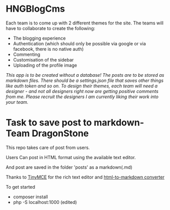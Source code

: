 # HNGBlogCms

Each team is to come up with 2 different themes for the site. The teams will have to collaborate to create the following:
  - The blogging experience
  - Authentication (which should only be possible via google or via facebook, there is no native auth)
  - Commenting
  - Customisation of the sidebar
  - Uploading of the profile image
  
*This app is to be created *without a database*! The posts are to be stored as markdown files.*
_There should be a settings.json file that saves other things like auth token and so on.
To design their themes, each team will need a designer - and not all designers right now are getting positive comments from me. Please recruit the designers I am currently liking their work into your team._


# Task to save post to markdown- Team DragonStone

This repo takes care of post from users.

Users Can post in HTML format using the available text editor.

And post are saved in the folder 'posts' as a markdown(.md)

Thanks to [TinyMCE]('https://www.tiny.cloud/') for the rich text editor and [html-to-markdown converter]('https://github.com/thephpleague/html-to-markdown')

To get started

* composer install
* php -S localhost:1000 (edited)

